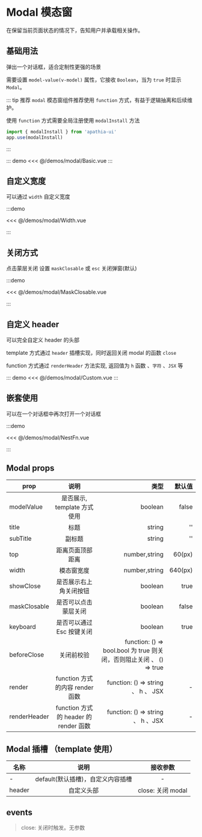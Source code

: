 # Modal 模态窗

在保留当前页面状态的情况下，告知用户并承载相关操作。

## 基础用法

弹出一个对话框，适合定制性更强的场景

需要设置 `model-value(v-model)` 属性，它接收 `Boolean`，当为 `true` 时显示 `Modal`。

::: tip 推荐
`modal` 模态窗组件推荐使用 `function` 方式，有益于逻辑抽离和后续维护。

使用 `function` 方式需要全局注册使用 `modalInstall` 方法

```ts
import { modalInstall } from 'apathia-ui'
app.use(modalInstall)
```

:::

::: demo
<<< @/demos/modal/Basic.vue
:::

## 自定义宽度

可以通过 `width` 自定义宽度

:::demo

<<< @/demos/modal/Width.vue

:::

## 关闭方式

点击蒙层关闭 设置 `maskClosable` 或 `esc` 关闭弹窗(默认)

:::demo

<<< @/demos/modal/MaskClosable.vue

:::

## 自定义 header

可以完全自定义 header 的头部

template 方式通过 `header` 插槽实现，同时返回关闭 modal 的函数 `close`

function 方式通过 `renderHeader` 方法实现, 返回值为 `h` 函数 、`字符` 、`JSX` 等

::: demo
<<< @/demos/modal/Custom.vue
:::

## 嵌套使用

可以在一个对话框中再次打开一个对话框

:::demo

<<< @/demos/modal/NestFn.vue

:::

## Modal props

| prop         |                 说明                  |                                                                 类型 |  默认值 |
| ------------ | :-----------------------------------: | -------------------------------------------------------------------: | ------: |
| modelValue   |      是否展示, template 方式使用      |                                                              boolean |   false |
| title        |                 标题                  |                                                               string |      '' |
| subTitle     |                副标题                 |                                                               string |      '' |
| top          |           距离页面顶部距离            |                                                        number,string |  60(px) |
| width        |              模态窗宽度               |                                                        number,string | 640(px) |
| showClose    |        是否展示右上角关闭按钮         |                                                              boolean |    true |
| maskClosable |         是否可以点击蒙层关闭          |                                                              boolean |   false |
| keyboard     |       是否可以通过 Esc 按键关闭       |                                                              boolean |    true |
| beforeClose  |              关闭前校验               | function: () => bool.bool 为 true 则关闭，否则阻止关闭 、 () => true |
| render       |    function 方式的内容 render 函数    |                                   function: () => string 、 h 、 JSX |       - |
| renderHeader | function 方式的 header 的 render 函数 |                                    function: () => string 、 h 、JSX |       - |

## Modal 插槽 （template 使用）

| 名称   |               说明                |     接收参数      |
| ------ | :-------------------------------: | :---------------: |
| -      | default(默认插槽)，自定义内容插槽 |         -         |
| header |            自定义头部             | close: 关闭 modal |

## events

> close: 关闭时触发。无参数

